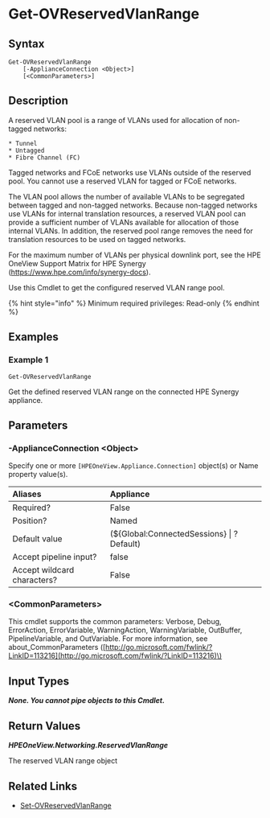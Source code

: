 ﻿---
description: Get the reserved VLAN range for HPE Synergy.
---

# Get-OVReservedVlanRange

## Syntax

```text
Get-OVReservedVlanRange
    [-ApplianceConnection <Object>]
    [<CommonParameters>]
```

## Description

A reserved VLAN pool is a range of VLANs used for allocation of non-tagged networks:

    * Tunnel
    * Untagged
    * Fibre Channel (FC)

Tagged networks and FCoE networks use VLANs outside of the reserved pool. You cannot use a reserved VLAN for tagged or FCoE networks.

The VLAN pool allows the number of available VLANs to be segregated between tagged and non-tagged networks. Because non-tagged networks use VLANs for internal translation resources, a reserved VLAN pool can provide a sufficient number of VLANs available for allocation of those internal VLANs. In addition, the reserved pool range removes the need for translation resources to be used on tagged networks.

For the maximum number of VLANs per physical downlink port, see the HPE OneView Support Matrix for HPE Synergy (https://www.hpe.com/info/synergy-docs).

Use this Cmdlet to get the configured reserved VLAN range pool.

{% hint style="info" %}
Minimum required privileges: Read-only
{% endhint %}

## Examples

###  Example 1 

```text
Get-OVReservedVlanRange
```

Get the defined reserved VLAN range on the connected HPE Synergy appliance.

## Parameters

### -ApplianceConnection &lt;Object&gt;

Specify one or more `[HPEOneView.Appliance.Connection]` object(s) or Name property value(s).

| Aliases | Appliance |
| :--- | :--- |
| Required? | False |
| Position? | Named |
| Default value | (${Global:ConnectedSessions} &vert; ? Default) |
| Accept pipeline input? | false |
| Accept wildcard characters? | False |

### &lt;CommonParameters&gt;

This cmdlet supports the common parameters: Verbose, Debug, ErrorAction, ErrorVariable, WarningAction, WarningVariable, OutBuffer, PipelineVariable, and OutVariable. For more information, see about\_CommonParameters \([http://go.microsoft.com/fwlink/?LinkID=113216](http://go.microsoft.com/fwlink/?LinkID=113216)\)

## Input Types

_**None.  You cannot pipe objects to this Cmdlet.**_

## Return Values

_**HPEOneView.Networking.ReservedVlanRange**_

The reserved VLAN range object

## Related Links

* [Set-OVReservedVlanRange](../appliance/set-ovreservedvlanrange.md)

